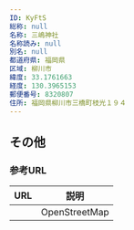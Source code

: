 ```yaml
---
ID: KyFtS
総称: null
名称: 三嶋神社
名称読み: null
別名: null
都道府県: 福岡県
区域: 柳川市
緯度: 33.1761663
経度: 130.3965153
郵便番号: 8320807
住所: 福岡県柳川市三橋町枝光１９４
---
```


## その他

### 参考URL

| URL | 説明          |
| --- | ------------- |
|     | OpenStreetMap |

